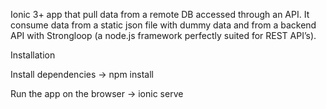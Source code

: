 Ionic 3+ app that pull data from a remote DB accessed through an API.
It consume data from a static json file with dummy data and from a backend API with Strongloop (a node.js framework perfectly suited for REST API’s).

Installation

Install dependencies
-> npm install


Run the app on the browser
-> ionic serve 
